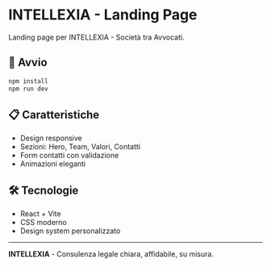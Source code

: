 # INTELLEXIA - Landing Page

Landing page per INTELLEXIA - Società tra Avvocati.

## 🚀 Avvio

```bash
npm install
npm run dev
```

## 📋 Caratteristiche

- Design responsive
- Sezioni: Hero, Team, Valori, Contatti
- Form contatti con validazione
- Animazioni eleganti

## 🛠️ Tecnologie

- React + Vite
- CSS moderno
- Design system personalizzato

---

**INTELLEXIA** - Consulenza legale chiara, affidabile, su misura.
